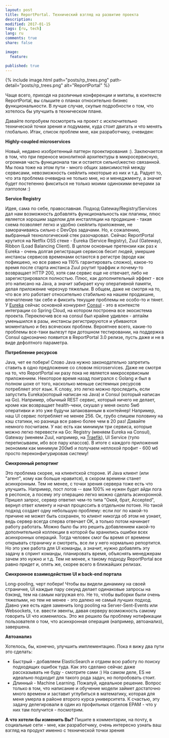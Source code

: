 ```yaml
---
layout: post
title: ReportPortal. Технический взгляд на развитие проекта
description:
modified: 2017-01-15
tags: [ru, tech]
lang: ru
comments: true
share: false

image:
  feature:

published: true
---
```

{% include image.html path="posts/rp_trees.png" path-detail="posts/rp_trees.png" alt="ReportPortal" %}


Чаще всего, приходя на различные конференции и митапы, в контексте ReportPortal, вы слышите о планах относительно бизнес функциональности. В лучше случае, скупые подробности о том, что хотелось бы улучшить в техническом плане.

Давайте попробуем посмотреть на проект с исключительно технической точки зрения и подумаем, куда стоит двигать и что менять глобально. Итак, список проблем мне, как разработчику, очевиден:


**Highly-coupled microservices**

Новый, недавно изобретенный паттерн проектирования :). Заключается в том, что при переносе монолитной архитектуры в микросервисную, огромная часть функционала так и остается сильно\жестко связанной. Мы пока тоже на этом пути - много общих зависимостей между сервисами, невозможность скейлить некоторые из них и т.д. Радует то, что эта проблема очевидна не только мне, но и менеджменту, а значит будет постепенно фикситься не только моими одинокими вечерами за лэптопом :)

**Service Registry**

Идея, сама по себе, православная. Подход Gateway/Registry/Services дал нам возможность добавлять функциональность как плагины, плюс является хорошим заделом для инсталляции на продакшне - такая схема позволяет легко и удобно скейлить приложение, не заморачиваясь сильно с DevOps задачами. Но, к сожалению, выбранный технологический стек разочаровал. Сейчас ReportPortal крутится на Netflix OSS стеке - Eureka (Service Registry), Zuul (Gateway), Ribbon (Load Balancing Client). В целом основные претензии как раз к Eureka - очень долгая регистрация сервисов бесит людей, умершие инстансы сервисов временами остаются в регистре (вроде как пофикшено, но все равно на 110% гарантировать сложно), какое-то время после старта инстанса Zuul роутит траффик и почему-то возвращает HTTP 200, хотя сам сервис еще не отвечает, либо не зарегистрировался полностью. Плюс, как дополнительный эффект - все это написано на Java, а значит забирает кучу оперативной памяти, делая приложение черезчур тяжелым. В общем, даже не смотря на то, что все это работает относительно стабильно на нашем продакшне, впечатление так себе и фиксить текущие проблемы не особо-то и тянет. У [Eureka](https://github.com/Netflix/eureka) сейчас основной конкурент [Consul](https://www.consul.io/) - это в контексте интеграции со Spring Cloud, на котором построена все экосистема проекта. Переключив все на consul был крайне удивлен - аптайм уменьшился в разы, инстансы регистрируются и убиваются моментально и без всяческих проблем. Вероятнее всего, какие-то проблемы все-таки вылезут при дотошном тестировании, на поддержка Consul однозначно появится в ReportPortal 3.0 релизе, пусть даже и не в виде дефолтного параметра.

**Потребление ресурсов**

Java, чет ее побери! Слово Java нужно законодательно запретить ставить в одно предложение со словом microservices. Даже не смотря на то, что ReportPortal ни разу пока не является микросервисным приложением. Некоторое время назад поигрался с Golang и был в полном шоке от того, насколько меньше системных ресурсов потребляет этот язык. К слову, это легко можно проследить, если запустить Eureka(который написан на Java) и Consul (который написан на Go). Например, обычный REST сервис, который ничего не делает, кроме как возвращает health-чеки, скушал у меня около 5мб оперативки и это уже будучи запакованным в контейнер! Например, наш UI сервис потребляет не менее 256. Ок, грубо спишем половину на кэш статики, но разница все равно более чем в 20 раз! Давайте немного посчитаем. У нас есть как минимум три сервиса, которые можно легко перевести на Go: Registry (меняем Eureka на Consul), Gateway (меняем Zuul, например, на [Traefik](https://github.com/containous/traefik)), UI Service (тупо переписываем, ибо все пару классов). В итоге с каждого приложения экономим как минимум 200мб и получаем неплохой профит - 600 мб просто переконфигурировав систему!

**Синхронный репортинг**

Это проблема скорее, на клиентской стороне. И Java клиент (или "агент", кому как больше нравится), в скором времени станет асинхронным. Тем не менее, с точки зрения сервера тоже есть что улучшить. Например, пост логов -- вам 100% не нужен будет айди лога в респонсе, а посему эту операцию легко можно сделать асинхронной. Пришел запрос, сервер ответил чем-то типа "Окей, брат, Accepted", вернул ответ клиенту и начал процессить в отдельном потоке. Но такой подход создает одну небольшую проблему: если лог по какой-то причине не может быть сохранен, то клиент никогда об этом не узнает, ведь сервер всегда сперва отвечает OK, а только потом начинает работу работать. Можно было бы это решить добавлением какой-то дополнительной коллекции в которой бы хранились ошибки всех асинхронных операций. Тогда человек смог бы время от времени открывать страничку и смотреть, все ли у него нормально репортится. Но это уже работа для UI команды, а значит, нужно добавлять эту задачу в спринт команды, планировать время, объяснять менеджерам зачем это нужно и т.д. Тем не менее, к такому подходу ReportPortal все равно придет и, опять же, скорее всего в ближайших релизах.

**Синхронное взаимодействие UI и back-end портала**

Long-pooling, черт побери! Чтобы вы видели динамику на своей страничке, UI каждые пару секунд делает одинаковые запросы на бэкэнд, тем на самым нагружая его. Не то, чтобы выборки были очень тяжелыми, но тем не менее - это далеко не самый лучших подход. Давно уже есть идея заменить long pooling на Server-Sent-Events или Websockets, т.е. ввести эвенты, давая серверу возможность самому говорить UI что изменилось. Это же решило бы проблему нотификации пользователя о том, что асинхронная операция (например, автоанализ), завершена.

**Автоанализ**

Хотелось, бы, конечно, улучшить имплементацию. Пока я вижу два пути это сделать:
* Быстрый - добавляем ElasticSearch и отдаем всю работу по поиску подходящих ошибок туда. Как это сделано сейчас даже рассказывать не буду - смотрите сами :) На самом деле, ES не идеально подходит для такого рода задач, но попробовать стоит.
* Длинный - Machine Learning. Пожалуй, идеальное решение. Вопрос только в том, что написание и обучение модели займет достаточно много времени и заставит углубиться в математику, которая для меня умерла в районе второго курса университета. К счастью, эту задачу делегировали в один из профильных отделов EPAM - что у них там получится - посмотрим.


**А что хотели бы изменить Вы?**
Пишите в комментарии, на почту, в социальные сети - мне, как разработчику, очень интересно узнать ваш взгляд на продукт именно с технической точки зрения
